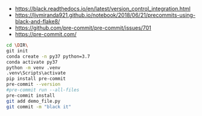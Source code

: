 
- https://black.readthedocs.io/en/latest/version_control_integration.html  
- https://ljvmiranda921.github.io/notebook/2018/06/21/precommits-using-black-and-flake8/  
- https://github.com/pre-commit/pre-commit/issues/701  
- https://pre-commit.com/  

```bash
cd \DIR\
git init
conda create -n py37 python=3.7
conda activate py37
python -m venv .venv
.venv\Scripts\activate
pip install pre-commit
pre-commit --version
#pre-commit run --all-files
pre-commit install
git add demo_file.py
git commit -m "black it"
```